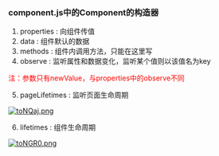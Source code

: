 ### component.js中的Component的构造器

1. properties : 向组件传值
2. data : 组件默认的数据
3. methods : 组件内调用方法，只能在这里写
4. observe : 监听属性和数据变化，监听某个值则以该值名为key

<font color=red>注：参数只有newValue，与properties中的observe不同</font>

5. pageLifetimes : 监听页面生命周期

[![toNQaj.png](https://s1.ax1x.com/2020/06/10/toNQaj.png)](https://imgchr.com/i/toNQaj)

6. lifetimes : 组件生命周期

[![toNGR0.png](https://s1.ax1x.com/2020/06/10/toNGR0.png)](https://imgchr.com/i/toNGR0)





